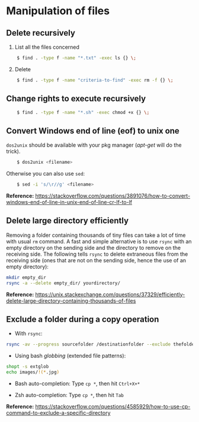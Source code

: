 # Manipulation of files

## Delete recursively 

1. List all the files concerned

```sh
    $ find . -type f -name "*.txt" -exec ls {} \;
```

2. Delete

```sh
    $ find . -type f -name "criteria-to-find" -exec rm -f {} \;
```


## Change rights to execute recursively

```sh
    $ find . -type f -name "*.sh" -exec chmod +x {} \;
```

## Convert Windows end of line (eof) to unix one

`dos2unix` should be available with your pkg manager (*apt-get* will do the trick).

```sh
    $ dos2unix <filename>
```

Otherwise you can also use `sed`:

```sh
    $ sed -i 's/\r//g' <filename>
```

**Reference:** https://stackoverflow.com/questions/3891076/how-to-convert-windows-end-of-line-in-unix-end-of-line-cr-lf-to-lf

## Delete large directory efficiently

Removing a folder containing thousands of tiny files can take a lot of time with usual `rm` command. 
A fast and simple alternative is to use `rsync` with an empty directory on the sending side and the directory to remove on the receiving side.
The following tells `rsync` to delete extraneous files from the receiving side (ones that are not on the sending side, hence the use of an empty directory):

```sh
mkdir empty_dir
rsync -a --delete empty_dir/ yourdirectory/
```

**Reference:** https://unix.stackexchange.com/questions/37329/efficiently-delete-large-directory-containing-thousands-of-files

## Exclude a folder during a copy operation

- With `rsync`:
```sh
rsync -av --progress sourcefolder /destinationfolder --exclude thefoldertoexclude
```

- Using bash *globbing* (extended file patterns):
```sh
shopt -s extglob
echo images/!(*.jpg)
```

- Bash auto-completion:
Type `cp *`, then hit `Ctrl+X+*`

- Zsh auto-completion:
Type `cp *`, then hit `Tab`

**Reference:** https://stackoverflow.com/questions/4585929/how-to-use-cp-command-to-exclude-a-specific-directory